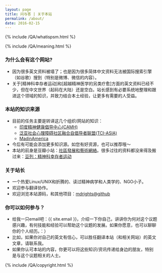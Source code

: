 ```yaml
---
layout: page
title: 问与答 | 关于本站
permalink: /about/
date: 2016-02-15
---
```

{% include /QA/whatispsm.html %}

{% include /QA/meaning.html %}

### 为什么会有这个网站?
- 因为很多英文资料被墙了；也是因为很多简体中文资料无法被国际搜索引擎（如谷歌）搜到（特别是微博、微信的内容）。
- 关于[精神科幸存者运动]和[超越精神医学的另类疗愈]方面的英文资料已经不少，但在中文世界（起码在大陆）还是空白。站长感到有必要系统地整理和跟进这个领域的知识，并致力结合本土经验，让更多有需要的人受益。  

### 本站的知识来源
- 目前的任务主要是转译这几个组织/网站的知识：
	- [印度精神健康倡导中心(CAMH)](https://www.camh.com)
	- [泛亚社会心理障碍社区融合自倡导者联盟(TCI-ASIA)](https://transformingcommunitiesforinclusion.wordpress.com)
	- [MadinAmerica](http://www.madinamerica.com)
- 今后有可能会添加更多知识源。如您有好资源，也可以推荐哦～
- 本站的前身是豆瓣小站：[社區發展和藝術網絡](http://site.douban.com/216443/room/2955353/)。很多过往的资料都没来得及搬过来：[豆列：精神科幸存者运动](http://www.douban.com/doulist/37393203/)  

### 关于站长
- 一个热爱Linux/UNIX和折腾的、读过精神病学和人类学的、NGO小子。
- 欢迎参与翻译协作。
- 欢迎浏览本站源码，和其他项目：[mdrights@github](https://github.com/mdrights)  

### 你可以如何参与？
- 给我一只email吧：{{ site.email }}，介绍一下你自己，讲讲你为何对这个议题感兴趣，有何技能和经验可以帮助这个议题的发展。如果你愿意，也可以聊聊你的个人经历。：）
- 比如，如果你对自己的英文有信心，可以胜任翻译本站（和相关网站）的英文文章，请联系我。
- 如果你认可本站的内容，你更可以将这些知识/资讯传递给身边的朋友，特别是与这个议题相关的人士。

{% include /QA/copyright.html %}
